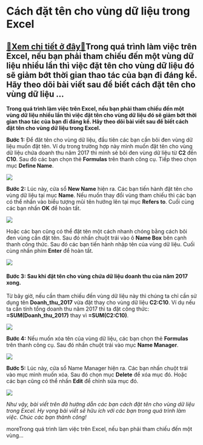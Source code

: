 Cách đặt tên cho vùng dữ liệu trong Excel
=========================================

[:gift:Xem chi tiết ở đây:gift:](https://hddtvn.com/cach-dat-ten-cho-vung-du-lieu-trong-excel/)Trong quá trình làm việc trên Excel, nếu bạn phải tham chiếu đến một vùng dữ liệu nhiều lần thì việc đặt tên cho vùng dữ liệu đó sẽ giảm bớt thời gian thao tác của bạn đi đáng kể. Hãy theo dõi bài viết sau để biết cách đặt tên cho vùng dữ liệu …
-----------------------------------------------------------------------------------------------------------------------------------------------------------------------------------------------------------------------------------------------------

**Trong quá trình làm việc trên Excel, nếu bạn phải tham chiếu đến một vùng dữ liệu nhiều lần thì việc đặt tên cho vùng dữ liệu đó sẽ giảm bớt thời gian thao tác của bạn đi đáng kể. Hãy theo dõi bài viết sau để biết cách đặt tên cho vùng dữ liệu trong Excel.**


**Bước 1:** Để đăt tên cho vùng dữ liệu, đầu tiên các bạn cần bôi đen vùng dữ liệu muốn đặt tên. Ví dụ trong trường hợp này mình muốn đặt tên cho vùng dữ liệu chứa doanh thu năm 2017 thì mình sẽ bôi đen vùng dữ liệu từ **C2** đến **C10**. Sau đó các bạn chọn thẻ **Formulas** trên thanh công cụ. Tiếp theo chọn mục **Define Name**.


![](https://hddtvn.com/wp-content/uploads/2021/01/18ruWtY.png)


**Bước 2:** Lúc này, cửa sổ **New Name** hiện ra. Các bạn tiến hành đặt tên cho vùng dữ liệu tại mục **Name**. Nếu muốn thay đổi vùng tham chiếu thì các bạn có thể nhấn vào biểu tượng mũi tên hướng lên tại mục **Refers to**. Cuối cùng các bạn nhấn **OK** để hoàn tất.


![](https://hddtvn.com/wp-content/uploads/2021/01/yhhYmsD.png)


Hoặc các bạn cũng có thể đặt tên một cách nhanh chóng bằng cách bôi đen vùng cần đặt tên. Sau đó nhấn chuột trái vào ô **Name Box** bên cạnh thanh công thức. Sau đó các bạn tiến hành nhập tên của vùng dữ liệu. Cuối cùng nhấn phím **Enter** để hoàn tất.


![](https://hddtvn.com/wp-content/uploads/2021/01/95qaJRD.png)


#### **Bước 3:** Sau khi đặt tên cho vùng chứa dữ liệu doanh thu của năm 2017 xong.


Từ bây giờ, nếu cần tham chiếu đến vùng dữ liệu này thì chúng ta chỉ cần sử dụng tên **Doanh\_thu\_2017** vừa đặt thay cho vùng dữ liệu **C2:C10**. Ví dụ nếu ta cần tính tổng doanh thu năm 2017 thì ta đặt công thức: **=SUM(Doanh\_thu\_2017)** thay vì **=SUM(C2:C10)**.


![](https://hddtvn.com/wp-content/uploads/2021/01/s8nXSz9.png)


**Bước 4:** Nếu muốn xóa tên của vùng dữ liệu, các bạn chọn thẻ **Formulas** trên thanh công cụ. Sau đó nhấn chuột trái vào mục **Name Manager**.


![](https://hddtvn.com/wp-content/uploads/2021/01/Fh0U8Hj.png)


**Bước 5:** Lúc này, cửa sổ Name Manager hiện ra. Các bạn nhấn chuột trái vào mục mình muốn xóa. Sau đó chọn mục **Delete** để xóa mục đó. Hoặc các bạn cũng có thể nhấn **Edit** để chỉnh sửa mục đó.


![](https://hddtvn.com/wp-content/uploads/2021/01/f7tRS20.png)


*Như vậy, bài viết trên đã hướng dẫn các bạn cách đặt tên cho vùng dữ liệu trong Excel. Hy vọng bài viết sẽ hữu ích với các bạn trong quá trình làm việc. Chúc các bạn thành công!*


moreTrong quá trình làm việc trên Excel, nếu bạn phải tham chiếu đến một vùng…

